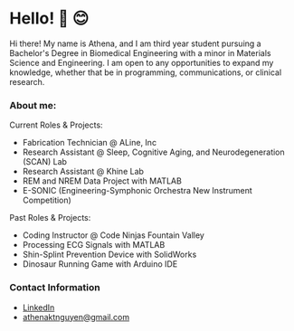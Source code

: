 # Hello! :wave: :blush:

Hi there! My name is Athena, and I am third year student pursuing a Bachelor's Degree in Biomedical Engineering with a minor in Materials Science and Engineering. I am open to any opportunities to expand my knowledge, whether that be in programming, communications, or clinical research.

### About me:
Current Roles & Projects:
- Fabrication Technician @ ALine, Inc
- Research Assistant @ Sleep, Cognitive Aging, and Neurodegeneration (SCAN) Lab
- Research Assistant @ Khine Lab 
- REM and NREM Data Project with MATLAB
- E-SONIC (Engineering-Symphonic Orchestra New Instrument Competition)

Past Roles & Projects:
- Coding Instructor @ Code Ninjas Fountain Valley
- Processing ECG Signals with MATLAB
- Shin-Splint Prevention Device with SolidWorks
- Dinosaur Running Game with Arduino IDE

### Contact Information
- [LinkedIn]
- athenaktnguyen@gmail.com

[LinkedIn]: <https://www.linkedin.com/in/axtno/>
